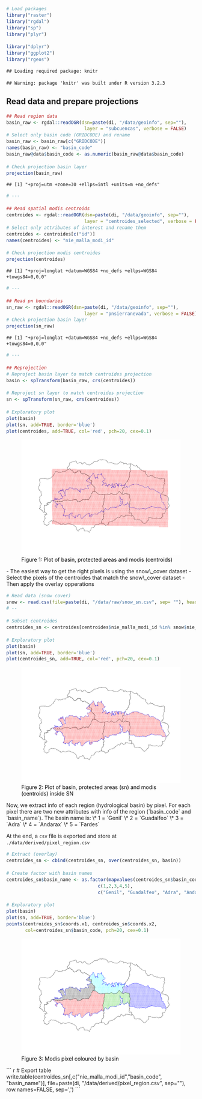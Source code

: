 ``` r
# Load packages 
library("raster")
library("rgdal")
library("sp")
library("plyr")

library("dplyr")
library("ggplot2")
library("rgeos")
```

    ## Loading required package: knitr

    ## Warning: package 'knitr' was built under R version 3.2.3

Read data and prepare projections
---------------------------------

``` r
## Read region data 
basin_raw <- rgdal::readOGR(dsn=paste(di, "/data/geoinfo", sep=""),
                             layer = "subcuencas", verbose = FALSE)
# Select only basin code (GRIDCODE) and rename
basin_raw <- basin_raw[c("GRIDCODE")]
names(basin_raw) <- "basin_code"
basin_raw@data$basin_code <- as.numeric(basin_raw@data$basin_code)

# Check projection basin layer 
projection(basin_raw)
```

    ## [1] "+proj=utm +zone=30 +ellps=intl +units=m +no_defs"

``` r
# --- 

## Read spatial modis centroids 
centroides <- rgdal::readOGR(dsn=paste(di, "/data/geoinfo", sep=""),
                             layer = "centroides_selected", verbose = FALSE)
# Select only attributes of interest and rename them
centroides <- centroides[c("id")]
names(centroides) <- "nie_malla_modi_id"

# Check projection modis centroides
projection(centroides)
```

    ## [1] "+proj=longlat +datum=WGS84 +no_defs +ellps=WGS84 +towgs84=0,0,0"

``` r
# --- 

## Read pn boundaries 
sn_raw <- rgdal::readOGR(dsn=paste(di, "/data/geoinfo", sep=""),
                             layer = "pnsierranevada", verbose = FALSE)
# Check projection basin layer 
projection(sn_raw)
```

    ## [1] "+proj=longlat +datum=WGS84 +no_defs +ellps=WGS84 +towgs84=0,0,0"

``` r
# --- 

## Reprojection 
# Reproject basin layer to match centroides projection
basin <- spTransform(basin_raw, crs(centroides))

# Reproject sn layer to match centroides projection
sn <- spTransform(sn_raw, crs(centroides))

# Exploratory plot 
plot(basin)
plot(sn, add=TRUE, border='blue')
plot(centroides, add=TRUE, col='red', pch=20, cex=0.1)
```

<figure>
<a name="explora_maps"></a><img src="get_region_by_pixel_files/figure-markdown_github/unnamed-chunk-2-1.png">
<figcaption>
<span style="color:black; ">Figure 1: Plot of basin, protected areas and modis (centroids)</span>
</figcaption>
</figure>
-   The easiest way to get the right pixels is using the snow\_cover dataset
-   Select the pixels of the centroides that match the snow\_cover dataset
-   Then apply the overlay opperations

``` r
# Read data (snow cover)
snow <- read.csv(file=paste(di, "/data/raw/snow_sn.csv", sep= ""), header = TRUE) 
# --

# Subset centroides
centroides_sn <- centroides[centroides$nie_malla_modi_id %in% snow$nie_malla_modi_id,]

# Exploratory plot 
plot(basin)
plot(sn, add=TRUE, border='blue')
plot(centroides_sn, add=TRUE, col='red', pch=20, cex=0.1)
```

<figure>
<a name="explora_maps_sn"></a><img src="get_region_by_pixel_files/figure-markdown_github/unnamed-chunk-3-1.png">
<figcaption>
<span style="color:black; ">Figure 2: Plot of basin, protected areas (sn) and modis (centroids) inside SN</span>
</figcaption>
</figure>
Now, we extract info of each region (hydrological basin) by pixel. For each pixel there are two new attributes with info of the region (`basin_code` and `basin_name`). The basin name is: \* 1 = `Genil` \* 2 = `Guadalfeo` \* 3 = `Adra` \* 4 = `Andarax` \* 5 = `Fardes`

At the end, a `csv` file is exported and store at `./data/derived/pixel_region.csv`

``` r
# Extract (overlay)
centroides_sn <- cbind(centroides_sn, over(centroides_sn, basin))

# Create factor with basin names
centroides_sn$basin_name <- as.factor(mapvalues(centroides_sn$basin_code, 
                                  c(1,2,3,4,5), 
                                  c("Genil", "Guadalfeo", "Adra", "Andarax", "Fardes")))

# Exploratory plot
plot(basin)
plot(sn, add=TRUE, border='blue')
points(centroides_sn$coords.x1, centroides_sn$coords.x2, 
       col=centroides_sn$basin_code, pch=20, cex=0.1)
```

<figure>
<a name="explora_maps_sn_pixel"></a><img src="get_region_by_pixel_files/figure-markdown_github/unnamed-chunk-4-1.png">
<figcaption>
<span style="color:black; ">Figure 3: Modis pixel coloured by basin</span>
</figcaption>
</figure>
``` r
# Export table 
write.table(centroides_sn[,c("nie_malla_modi_id","basin_code", "basin_name")], file=paste(di, "/data/derived/pixel_region.csv", sep=""), row.names=FALSE, sep=',')
```
